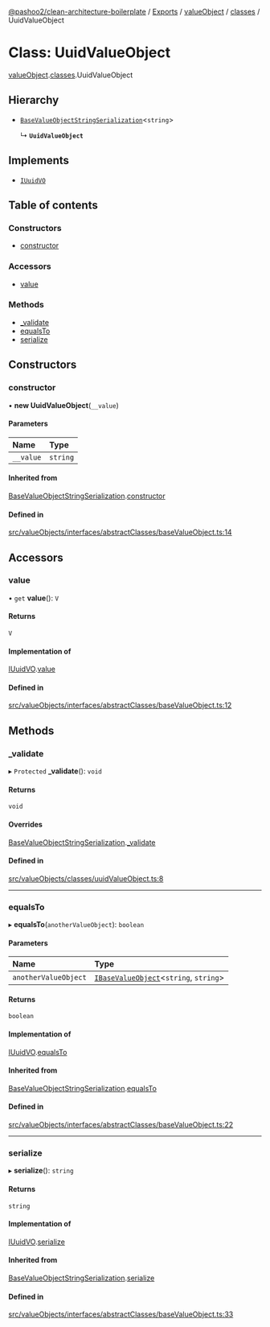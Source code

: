 [@pashoo2/clean-architecture-boilerplate](../README.md) / [Exports](../modules.md) / [valueObject](../modules/valueobject.md) / [classes](../modules/valueobject.classes.md) / UuidValueObject

# Class: UuidValueObject

[valueObject](../modules/valueobject.md).[classes](../modules/valueobject.classes.md).UuidValueObject

## Hierarchy

- [`BaseValueObjectStringSerialization`](valueobject.interfaces.abstractclasses.basevalueobjectstringserialization.md)<`string`\>

  ↳ **`UuidValueObject`**

## Implements

- [`IUuidVO`](../interfaces/valueobject.interfaces.iuuidvo.md)

## Table of contents

### Constructors

- [constructor](valueobject.classes.uuidvalueobject.md#constructor)

### Accessors

- [value](valueobject.classes.uuidvalueobject.md#value)

### Methods

- [\_validate](valueobject.classes.uuidvalueobject.md#_validate)
- [equalsTo](valueobject.classes.uuidvalueobject.md#equalsto)
- [serialize](valueobject.classes.uuidvalueobject.md#serialize)

## Constructors

### constructor

• **new UuidValueObject**(`__value`)

#### Parameters

| Name | Type |
| :------ | :------ |
| `__value` | `string` |

#### Inherited from

[BaseValueObjectStringSerialization](valueobject.interfaces.abstractclasses.basevalueobjectstringserialization.md).[constructor](valueobject.interfaces.abstractclasses.basevalueobjectstringserialization.md#constructor)

#### Defined in

[src/valueObjects/interfaces/abstractClasses/baseValueObject.ts:14](https://github.com/pashoo2/clean-architecture-boilerplate/blob/4202db5/src/valueObjects/interfaces/abstractClasses/baseValueObject.ts#L14)

## Accessors

### value

• `get` **value**(): `V`

#### Returns

`V`

#### Implementation of

[IUuidVO](../interfaces/valueobject.interfaces.iuuidvo.md).[value](../interfaces/valueobject.interfaces.iuuidvo.md#value)

#### Defined in

[src/valueObjects/interfaces/abstractClasses/baseValueObject.ts:12](https://github.com/pashoo2/clean-architecture-boilerplate/blob/4202db5/src/valueObjects/interfaces/abstractClasses/baseValueObject.ts#L12)

## Methods

### \_validate

▸ `Protected` **_validate**(): `void`

#### Returns

`void`

#### Overrides

[BaseValueObjectStringSerialization](valueobject.interfaces.abstractclasses.basevalueobjectstringserialization.md).[_validate](valueobject.interfaces.abstractclasses.basevalueobjectstringserialization.md#_validate)

#### Defined in

[src/valueObjects/classes/uuidValueObject.ts:8](https://github.com/pashoo2/clean-architecture-boilerplate/blob/4202db5/src/valueObjects/classes/uuidValueObject.ts#L8)

___

### equalsTo

▸ **equalsTo**(`anotherValueObject`): `boolean`

#### Parameters

| Name | Type |
| :------ | :------ |
| `anotherValueObject` | [`IBaseValueObject`](../interfaces/valueobject.interfaces.ibasevalueobject.md)<`string`, `string`\> |

#### Returns

`boolean`

#### Implementation of

[IUuidVO](../interfaces/valueobject.interfaces.iuuidvo.md).[equalsTo](../interfaces/valueobject.interfaces.iuuidvo.md#equalsto)

#### Inherited from

[BaseValueObjectStringSerialization](valueobject.interfaces.abstractclasses.basevalueobjectstringserialization.md).[equalsTo](valueobject.interfaces.abstractclasses.basevalueobjectstringserialization.md#equalsto)

#### Defined in

[src/valueObjects/interfaces/abstractClasses/baseValueObject.ts:22](https://github.com/pashoo2/clean-architecture-boilerplate/blob/4202db5/src/valueObjects/interfaces/abstractClasses/baseValueObject.ts#L22)

___

### serialize

▸ **serialize**(): `string`

#### Returns

`string`

#### Implementation of

[IUuidVO](../interfaces/valueobject.interfaces.iuuidvo.md).[serialize](../interfaces/valueobject.interfaces.iuuidvo.md#serialize)

#### Inherited from

[BaseValueObjectStringSerialization](valueobject.interfaces.abstractclasses.basevalueobjectstringserialization.md).[serialize](valueobject.interfaces.abstractclasses.basevalueobjectstringserialization.md#serialize)

#### Defined in

[src/valueObjects/interfaces/abstractClasses/baseValueObject.ts:33](https://github.com/pashoo2/clean-architecture-boilerplate/blob/4202db5/src/valueObjects/interfaces/abstractClasses/baseValueObject.ts#L33)
